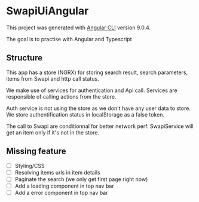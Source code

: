 # SwapiUiAngular

This project was generated with [Angular CLI](https://github.com/angular/angular-cli) version 9.0.4.

The goal is to practise with Angular and Typescript

## Structure

This app has a store (NGRX) for storing search result, search parameters, items from Swapi and http call status.

We make use of services for authentication and Api call. Services are responsible of calling actions from the store.

Auth service is not using the store as we don't have any user data to store. We store authentification status in localStorage as a false token.

The call to Swapi are conditionnal for better network perf. SwapiService will get an item only if it's not in the store.

## Missing feature

- [ ] Styling/CSS
- [ ] Resolving items urls in item details 
- [ ] Paginate the search (we only get first page right now)
- [ ] Add a loading component in top nav bar
- [ ] Add a error component in top nav bar